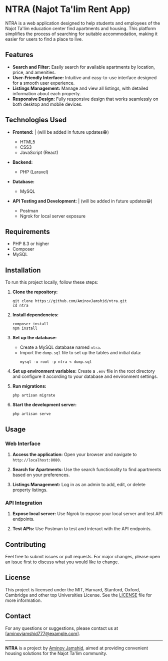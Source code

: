 # NTRA (Najot Ta'lim Rent App)

NTRA is a web application designed to help students and employees of the Najot Ta'lim education center find apartments and housing. This platform simplifies the process of searching for suitable accommodation, making it easier for users to find a place to live.

## Features

- **Search and Filter:** Easily search for available apartments by location, price, and amenities.
- **User-Friendly Interface:** Intuitive and easy-to-use interface designed for a smooth user experience.
- **Listings Management:** Manage and view all listings, with detailed information about each property.
- **Responsive Design:** Fully responsive design that works seamlessly on both desktop and mobile devices.

## Technologies Used

- **Frontend:**    |   (will be added in future updates😁)
    - HTML5
    - CSS3
    - JavaScript (React)   

- **Backend:**
    - PHP (Laravel)

- **Database:**
    - MySQL

- **API Testing and Development:**   |   (will be added in future updates😁)
    - Postman
    - Ngrok for local server exposure

## Requirements

- PHP 8.3 or higher
- Composer
- MySQL

## Installation

To run this project locally, follow these steps:

1. **Clone the repository:**
    ```shell
    git clone https://github.com/AminovJamshid/ntra.git
    cd ntra
    ```

2. **Install dependencies:**
    ```shell
    composer install
    npm install
    ```

3. **Set up the database:**
    - Create a MySQL database named `ntra`.
    - Import the `dump.sql` file to set up the tables and initial data:
        ```shell
        mysql -u root -p ntra < dump.sql
        ```

4. **Set up environment variables:**
   Create a `.env` file in the root directory and configure it according to your database and environment settings.

5. **Run migrations:**
    ```shell
    php artisan migrate
    ```

6. **Start the development server:**
    ```shell
    php artisan serve
    ```

## Usage

### Web Interface

1. **Access the application:**
   Open your browser and navigate to `http://localhost:8080`.

2. **Search for Apartments:**
   Use the search functionality to find apartments based on your preferences.

3. **Listings Management:**
   Log in as an admin to add, edit, or delete property listings.

### API Integration

1. **Expose local server:**
   Use Ngrok to expose your local server and test API endpoints.

2. **Test APIs:**
   Use Postman to test and interact with the API endpoints.

## Contributing

Feel free to submit issues or pull requests. For major changes, please open an issue first to discuss what you would like to change.

## License

This project is licensed under the MIT, Harvard, Stanford, Oxford, Cambridge and other top Universities License. See the [LICENSE](LICENSE) file for more information.

## Contact

For any questions or suggestions, please contact us at [aminovjamshid777@example.com].

---

**NTRA** is a project by [Aminov Jamshid](https://github.com/AminovJamshid), aimed at providing convenient housing solutions for the Najot Ta'lim community.
